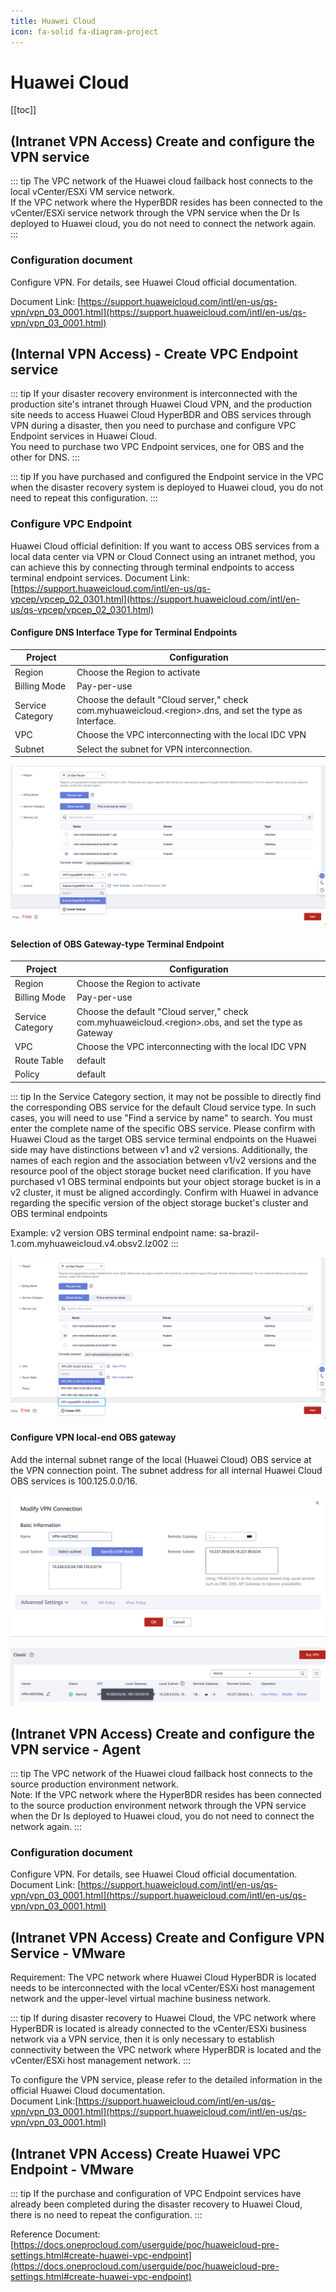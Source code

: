 ```yaml
---
title: Huawei Cloud
icon: fa-solid fa-diagram-project
---
```


# Huawei Cloud

[[toc]]

## (Intranet VPN Access) Create and configure the VPN service

::: tip
The VPC network of the Huawei cloud failback host connects to the local vCenter/ESXi VM service network.  
If the VPC network where the HyperBDR resides has been connected to the vCenter/ESXi service network through the VPN service when the Dr Is deployed to Huawei cloud, you do not need to connect the network again.
:::

### Configuration document

Configure VPN. For details, see Huawei Cloud official documentation.

Document Link: [https://support.huaweicloud.com/intl/en-us/qs-vpn/vpn_03_0001.html](https://support.huaweicloud.com/intl/en-us/qs-vpn/vpn_03_0001.html)

## (Internal VPN Access) - Create VPC Endpoint service

::: tip
If your disaster recovery environment is interconnected with the production site's intranet through Huawei Cloud VPN, and the production site needs to access Huawei Cloud HyperBDR and OBS services through VPN during a disaster, then you need to purchase and configure VPC Endpoint services in Huawei Cloud.  
You need to purchase two VPC Endpoint services, one for OBS and the other for DNS.
:::

::: tip
If you have purchased and configured the Endpoint service in the VPC when the disaster recovery system is deployed to Huawei cloud, you do not need to repeat this configuration.
:::

### Configure VPC Endpoint

 
Huawei Cloud official definition: If you want to access OBS services from a local data center via VPN or Cloud Connect using an intranet method, you can achieve this by connecting through terminal endpoints to access terminal endpoint services. Document Link: [https://support.huaweicloud.com/intl/en-us/qs-vpcep/vpcep_02_0301.html](https://support.huaweicloud.com/intl/en-us/qs-vpcep/vpcep_02_0301.html)

#### Configure DNS Interface Type for Terminal Endpoints

| Project | Configuration |
| --- | --- |
| Region | Choose the Region to activate |
| Billing Mode | Pay-per-use |
| Service Category | Choose the default "Cloud server," check com.myhuaweicloud.<region\>.dns, and set the type as Interface. |
| VPC | Choose the VPC interconnecting with the local IDC VPN |
| Subnet | Select the subnet for VPN interconnection. |


![complete-doc-for-block-storage-failback-40.png](./images/complete-doc-for-block-storage-failback-40.png)

#### Selection of OBS Gateway-type Terminal Endpoint

| Project | Configuration |
| --- | --- |
| Region | Choose the Region to activate |
| Billing Mode | Pay-per-use |
| Service Category |  Choose the default "Cloud server," check com.myhuaweicloud.<region\>.obs, and set the type as Gateway |
| VPC | Choose the VPC interconnecting with the local IDC VPN |
| Route Table | default |
| Policy | default |

::: tip
In the Service Category section, it may not be possible to directly find the corresponding OBS service for the default Cloud service type. In such cases, you will need to use "Find a service by name" to search. You must enter the complete name of the specific OBS service. Please confirm with Huawei Cloud as the target OBS service terminal endpoints on the Huawei side may have distinctions between v1 and v2 versions. Additionally, the names of each region and the association between v1/v2 versions and the resource pool of the object storage bucket need clarification. If you have purchased v1 OBS terminal endpoints but your object storage bucket is in a v2 cluster, it must be aligned accordingly. Confirm with Huawei in advance regarding the specific version of the object storage bucket's cluster and OBS terminal endpoints

Example: v2 version OBS terminal endpoint name: sa-brazil-1.com.myhuaweicloud.v4.obsv2.lz002
:::


![complete-doc-for-block-storage-failback-41.png](./images/complete-doc-for-block-storage-failback-41.png)

#### Configure VPN local-end OBS gateway

Add the internal subnet range of the local (Huawei Cloud) OBS service at the VPN connection point. The subnet address for all internal Huawei Cloud OBS services is 100.125.0.0/16.

![complete-doc-for-block-storage-failback-42.png](./images/complete-doc-for-block-storage-failback-42.png)

![complete-doc-for-block-storage-failback-43.png](./images/complete-doc-for-block-storage-failback-43.png)

## (Intranet VPN Access) Create and configure the VPN service - Agent

::: tip
The VPC network of the Huawei cloud failback host connects to the source production environment network.  
Note: If the VPC network where the HyperBDR resides has been connected to the source production environment network through the VPN service when the Dr Is deployed to Huawei cloud, you do not need to connect the network again.
:::

### Configuration document
Configure VPN. For details, see Huawei Cloud official documentation.
Document Link: [https://support.huaweicloud.com/intl/en-us/qs-vpn/vpn_03_0001.html](https://support.huaweicloud.com/intl/en-us/qs-vpn/vpn_03_0001.html)

## (Intranet VPN Access) Create and Configure VPN Service - VMware

Requirement: The VPC network where Huawei Cloud HyperBDR is located needs to be interconnected with the local vCenter/ESXi host management network and the upper-level virtual machine business network. 

::: tip
If during disaster recovery to Huawei Cloud, the VPC network where HyperBDR is located is already connected to the vCenter/ESXi business network via a VPN service, then it is only necessary to establish connectivity between the VPC network where HyperBDR is located and the vCenter/ESXi host management network.
:::

To configure the VPN service, please refer to the detailed information in the official Huawei Cloud documentation.  
Document Link:[https://support.huaweicloud.com/intl/en-us/qs-vpn/vpn_03_0001.html](https://support.huaweicloud.com/intl/en-us/qs-vpn/vpn_03_0001.html)


## (Intranet VPN Access) Create Huawei VPC Endpoint - VMware

::: tip
If the purchase and configuration of VPC Endpoint services have already been completed during the disaster recovery to Huawei Cloud, there is no need to repeat the configuration.
:::

Reference Document: [https://docs.oneprocloud.com/userguide/poc/huaweicloud-pre-settings.html#create-huawei-vpc-endpoint](https://docs.oneprocloud.com/userguide/poc/huaweicloud-pre-settings.html#create-huawei-vpc-endpoint)